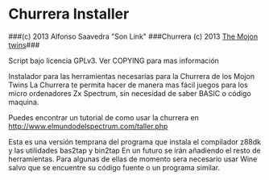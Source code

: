 Churrera Installer
======================

###(c) 2013 Alfonso Saavedra "Son Link"
###Churrera (c) 2013 [The Mojon twins](http://www.mojontwins.com/)###

Script bajo licencia GPLv3. Ver COPYING para mas información

Instalador para las herramientas necesarias para la Churrera de los Mojon Twins
La Churrera te permita hacer de manera mas fácil juegos para los micro ordenadores Zx Spectrum, sin necesidad de saber BASIC o código maquina.

Puedes encontrar un tutorial de como usar la churrera en http://www.elmundodelspectrum.com/taller.php

Esta es una versión temprana del programa que instala el compilador z88dk y las utilidades bas2tap y bin2tap
En un futuro se irán añadiendo el resto de herramientas. Para algunas de ellas de momento sera necesario usar Wine salvo que se encuentre su código fuente o un programa similar.
